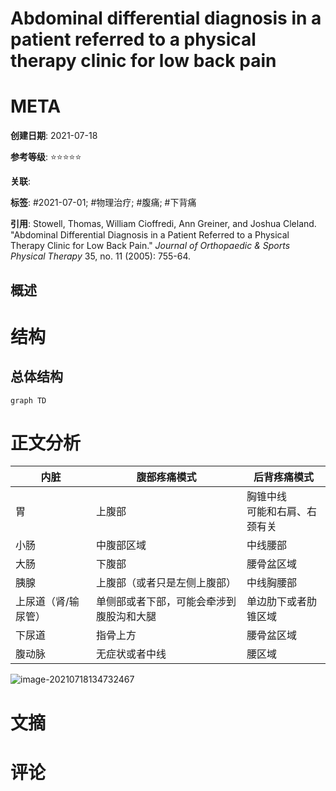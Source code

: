 # Abdominal differential diagnosis in a patient referred to a physical therapy clinic for low back pain

# META

**创建日期**: 2021-07-18

**参考等级**: ⭐⭐⭐⭐⭐

**关联**: 

**标签**: #2021-07-01; #物理治疗; #腹痛; #下背痛

**引用**: Stowell, Thomas, William Cioffredi, Ann Greiner, and Joshua Cleland. "Abdominal Differential Diagnosis in a Patient Referred to a Physical Therapy Clinic for Low Back Pain." *Journal of Orthopaedic & Sports Physical Therapy* 35, no. 11 (2005): 755-64.

## 概述


# 结构

## 总体结构

```mermaid
graph TD

```

# 正文分析

| 内脏                | 腹部疼痛模式                             | 后背疼痛模式                     |
| ------------------- | ---------------------------------------- | -------------------------------- |
| 胃                  | 上腹部                                   | 胸锥中线<br>可能和右肩、右颈有关 |
| 小肠                | 中腹部区域                               | 中线腰部                         |
| 大肠                | 下腹部                                   | 腰骨盆区域                       |
| 胰腺                | 上腹部（或者只是左侧上腹部）             | 中线胸腰部                       |
| 上尿道（肾/输尿管） | 单侧部或者下部，可能会牵涉到腹股沟和大腿 | 单边肋下或者肋锥区域             |
| 下尿道              | 指骨上方                                 | 腰骨盆区域                       |
| 腹动脉              | 无症状或者中线                           | 腰区域                           |



![image-20210718134732467](https://i.loli.net/2021/07/18/1ut4MfC6A2NF8rD.png)

# 文摘

# 评论
